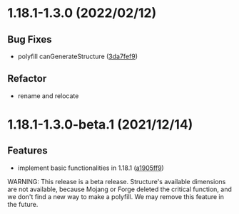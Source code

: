 <a name="1.18.1-1.3.0"></a>
# 1.18.1-1.3.0 (2022/02/12)


## Bug Fixes

* polyfill canGenerateStructure ([3da7fef9](https://github.com/Samarium150/StructuresCompass/commits/3da7fef9))

## Refactor

* rename and relocate

<a name="1.18.1-1.3.0-beta.1"></a>
# 1.18.1-1.3.0-beta.1 (2021/12/14)


## Features

* implement basic functionalities in 1.18.1 ([a1905ff9](https://github.com/Samarium150/StructuresCompass/commits/a1905ff9))

WARNING: This release is a beta release. 
Structure's available dimensions are not available, because Mojang or Forge deleted the critical function,
and we don't find a new way to make a polyfill. We may remove this feature in the future.

